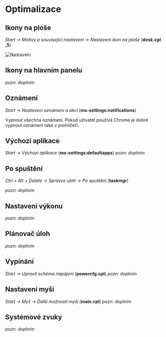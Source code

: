 # Optimalizace

## Ikony na ploše
*Start -> Motivy a související nastavení -> Nastavení ikon na ploše* (**desk.cpl ,5**)

![Nastavení](/service/win/img/icons.png)

## Ikony na hlavním panelu
*pozn: doplním*

## Oznámení
*Start -> Nastavení oznámení a akcí* (**ms-settings:notifications**)

Vypnout všechna oznámení. Pokud uživatel používá Chrome je dobré vypnout oznámení také v prohlížeči.

## Výchozí aplikace
*Start -> Výchozí aplikace* (**ms-settings:defaultapps**)
*pozn: doplním*

## Po spuštění
*Ctrl + Alt + Delete → Správce úloh → Po spuštění* (**taskmgr**)

*pozn: doplním*

## Nastavení výkonu
*pozn: doplním*

## Plánovač úloh
*pozn: doplním*

## Vypínání
*Start -> Upravit schéma napájení* (**powercfg.cpl**)
*pozn: doplním*

## Nastavení myši
*Start -> Myš -> Další možnosti myši* (**main.cpl**)
*pozn: doplním*

## Systémové zvuky
*pozn: doplním*